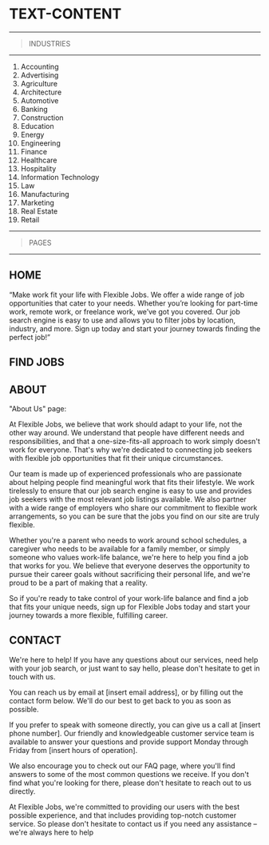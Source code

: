 
# TEXT-CONTENT

----
> INDUSTRIES
----

1. Accounting
2. Advertising
3. Agriculture
4. Architecture
5. Automotive
6. Banking
7. Construction
8. Education
9. Energy
10. Engineering
11. Finance
12. Healthcare
13. Hospitality
14. Information Technology
15. Law
16. Manufacturing
17. Marketing
18. Real Estate
19. Retail

----
> PAGES
----
## HOME

“Make work fit your life with Flexible Jobs. We offer a wide range of job 
opportunities that cater to your needs. Whether you’re looking for part-time 
work, remote work, or freelance work, we’ve got you covered. Our job search 
engine is easy to use and allows you to filter jobs by location, industry, 
and more. Sign up today and start your journey towards finding the perfect 
job!”


## FIND JOBS



## ABOUT

"About Us" page:

At Flexible Jobs, we believe that work should adapt to your life, not the other way around. We understand that people have different needs and responsibilities, and that a one-size-fits-all approach to work simply doesn't work for everyone. That's why we're dedicated to connecting job seekers with flexible job opportunities that fit their unique circumstances.

Our team is made up of experienced professionals who are passionate about helping people find meaningful work that fits their lifestyle. We work tirelessly to ensure that our job search engine is easy to use and provides job seekers with the most relevant job listings available. We also partner with a wide range of employers who share our commitment to flexible work arrangements, so you can be sure that the jobs you find on our site are truly flexible.

Whether you're a parent who needs to work around school schedules, a caregiver who needs to be available for a family member, or simply someone who values work-life balance, we're here to help you find a job that works for you. We believe that everyone deserves the opportunity to pursue their career goals without sacrificing their personal life, and we're proud to be a part of making that a reality.

So if you're ready to take control of your work-life balance and find a job that fits your unique needs, sign up for Flexible Jobs today and start your journey towards a more flexible, fulfilling career.

## CONTACT

We're here to help! If you have any questions about our services, need help with your job search, or just want to say hello, please don't hesitate to get in touch with us.

You can reach us by email at [insert email address], or by filling out the contact form below. We'll do our best to get back to you as soon as possible.

If you prefer to speak with someone directly, you can give us a call at [insert phone number]. Our friendly and knowledgeable customer service team is available to answer your questions and provide support Monday through Friday from [insert hours of operation].

We also encourage you to check out our FAQ page, where you'll find answers to some of the most common questions we receive. If you don't find what you're looking for there, please don't hesitate to reach out to us directly.

At Flexible Jobs, we're committed to providing our users with the best possible experience, and that includes providing top-notch customer service. So please don't hesitate to contact us if you need any assistance – we're always here to help
